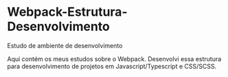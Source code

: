 # Webpack-Estrutura-Desenvolvimento
Estudo de ambiente de desenvolvimento

Aqui contém os meus estudos sobre o Webpack.
Desenvolvi essa estrutura para desenvolvimento de projetos em Javascript/Typescript e CSS/SCSS.
